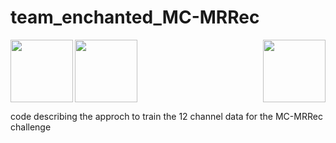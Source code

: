 # team_enchanted_MC-MRRec
<img align="left" width="100" height="100" src="https://github.com/amritkumar9595/the-enchanted-MC-MRRec/blob/master/images/60.png">
<img align="centre" width="100" height="100" src="https://github.com/amritkumar9595/the-enchanted-MC-MRRec/blob/master/images/66.png">
<img align="right" width="100" height="100" src="https://github.com/amritkumar9595/the-enchanted-MC-MRRec/blob/master/images/66.png">

code describing the approch to train the 12 channel data for the MC-MRRec challenge
